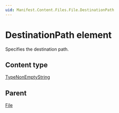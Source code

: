 ```yaml
---
uid: Manifest.Content.Files.File.DestinationPath
---
```


# DestinationPath element

Specifies the destination path.

## Content type

[TypeNonEmptyString](xref:Manifest-TypeNonEmptyString)

## Parent

[File](xref:Manifest.Content.Files.File)
